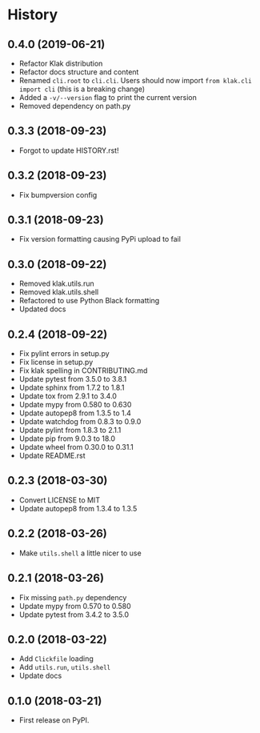 # History

## 0.4.0 (2019-06-21)

-   Refactor Klak distribution
-   Refactor docs structure and content
-   Renamed `cli.root` to `cli.cli`. Users should now import `from klak.cli import cli` (this is a breaking change)
-   Added a `-v/--version` flag to print the current version
-   Removed dependency on path.py

## 0.3.3 (2018-09-23)

-   Forgot to update HISTORY.rst!

## 0.3.2 (2018-09-23)

-   Fix bumpversion config

## 0.3.1 (2018-09-23)

-   Fix version formatting causing PyPi upload to fail

## 0.3.0 (2018-09-22)

-   Removed klak.utils.run
-   Removed klak.utils.shell
-   Refactored to use Python Black formatting
-   Updated docs

## 0.2.4 (2018-09-22)

-   Fix pylint errors in setup.py
-   Fix license in setup.py
-   Fix klak spelling in CONTRIBUTING.md
-   Update pytest from 3.5.0 to 3.8.1
-   Update sphinx from 1.7.2 to 1.8.1
-   Update tox from 2.9.1 to 3.4.0
-   Update mypy from 0.580 to 0.630
-   Update autopep8 from 1.3.5 to 1.4
-   Update watchdog from 0.8.3 to 0.9.0
-   Update pylint from 1.8.3 to 2.1.1
-   Update pip from 9.0.3 to 18.0
-   Update wheel from 0.30.0 to 0.31.1
-   Update README.rst

## 0.2.3 (2018-03-30)

-   Convert LICENSE to MIT
-   Update autopep8 from 1.3.4 to 1.3.5

## 0.2.2 (2018-03-26)

-   Make `utils.shell` a little nicer to use

## 0.2.1 (2018-03-26)

-   Fix missing `path.py` dependency
-   Update mypy from 0.570 to 0.580
-   Update pytest from 3.4.2 to 3.5.0

## 0.2.0 (2018-03-22)

-   Add `Clickfile` loading
-   Add `utils.run`, `utils.shell`
-   Update docs

## 0.1.0 (2018-03-21)

-   First release on PyPI.
